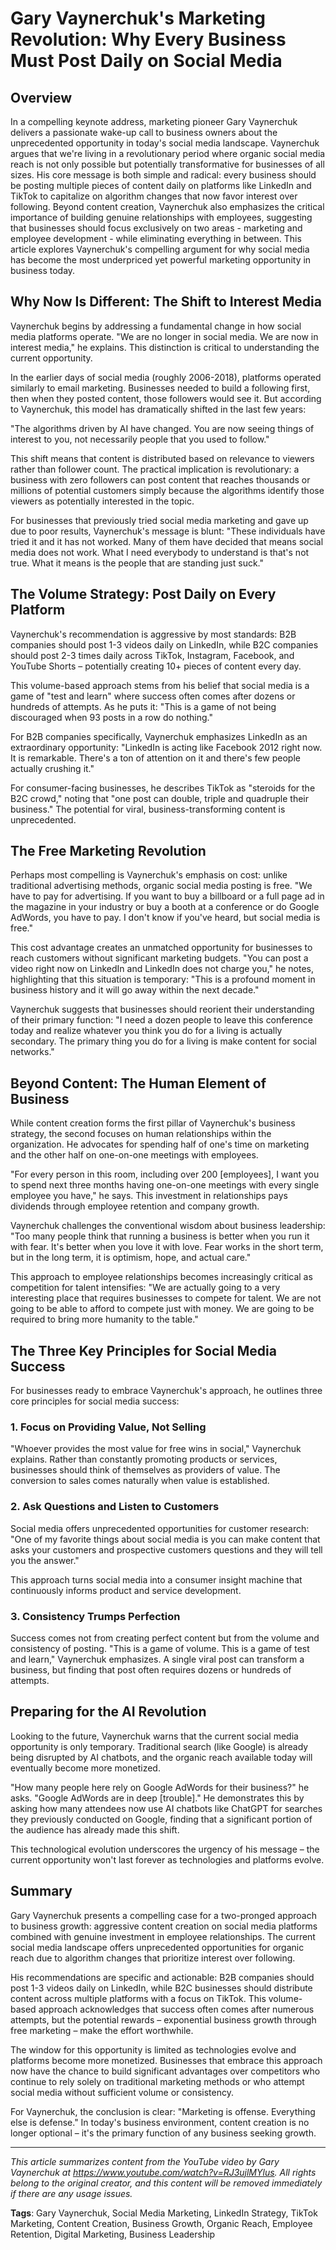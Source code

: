 # Gary Vaynerchuk's Marketing Revolution: Why Every Business Must Post Daily on Social Media

## Overview

In a compelling keynote address, marketing pioneer Gary Vaynerchuk delivers a passionate wake-up call to business owners about the unprecedented opportunity in today's social media landscape. Vaynerchuk argues that we're living in a revolutionary period where organic social media reach is not only possible but potentially transformative for businesses of all sizes. His core message is both simple and radical: every business should be posting multiple pieces of content daily on platforms like LinkedIn and TikTok to capitalize on algorithm changes that now favor interest over following. Beyond content creation, Vaynerchuk also emphasizes the critical importance of building genuine relationships with employees, suggesting that businesses should focus exclusively on two areas - marketing and employee development - while eliminating everything in between. This article explores Vaynerchuk's compelling argument for why social media has become the most underpriced yet powerful marketing opportunity in business today.

## Why Now Is Different: The Shift to Interest Media

Vaynerchuk begins by addressing a fundamental change in how social media platforms operate. "We are no longer in social media. We are now in interest media," he explains. This distinction is critical to understanding the current opportunity.

In the earlier days of social media (roughly 2006-2018), platforms operated similarly to email marketing. Businesses needed to build a following first, then when they posted content, those followers would see it. But according to Vaynerchuk, this model has dramatically shifted in the last few years:

"The algorithms driven by AI have changed. You are now seeing things of interest to you, not necessarily people that you used to follow."

This shift means that content is distributed based on relevance to viewers rather than follower count. The practical implication is revolutionary: a business with zero followers can post content that reaches thousands or millions of potential customers simply because the algorithms identify those viewers as potentially interested in the topic.

For businesses that previously tried social media marketing and gave up due to poor results, Vaynerchuk's message is blunt: "These individuals have tried it and it has not worked. Many of them have decided that means social media does not work. What I need everybody to understand is that's not true. What it means is the people that are standing just suck."

## The Volume Strategy: Post Daily on Every Platform

Vaynerchuk's recommendation is aggressive by most standards: B2B companies should post 1-3 videos daily on LinkedIn, while B2C companies should post 2-3 times daily across TikTok, Instagram, Facebook, and YouTube Shorts – potentially creating 10+ pieces of content every day.

This volume-based approach stems from his belief that social media is a game of "test and learn" where success often comes after dozens or hundreds of attempts. As he puts it: "This is a game of not being discouraged when 93 posts in a row do nothing."

For B2B companies specifically, Vaynerchuk emphasizes LinkedIn as an extraordinary opportunity: "LinkedIn is acting like Facebook 2012 right now. It is remarkable. There's a ton of attention on it and there's few people actually crushing it."

For consumer-facing businesses, he describes TikTok as "steroids for the B2C crowd," noting that "one post can double, triple and quadruple their business." The potential for viral, business-transforming content is unprecedented.

## The Free Marketing Revolution

Perhaps most compelling is Vaynerchuk's emphasis on cost: unlike traditional advertising methods, organic social media posting is free. "We have to pay for advertising. If you want to buy a billboard or a full page ad in the magazine in your industry or buy a booth at a conference or do Google AdWords, you have to pay. I don't know if you've heard, but social media is free."

This cost advantage creates an unmatched opportunity for businesses to reach customers without significant marketing budgets. "You can post a video right now on LinkedIn and LinkedIn does not charge you," he notes, highlighting that this situation is temporary: "This is a profound moment in business history and it will go away within the next decade."

Vaynerchuk suggests that businesses should reorient their understanding of their primary function: "I need a dozen people to leave this conference today and realize whatever you think you do for a living is actually secondary. The primary thing you do for a living is make content for social networks."

## Beyond Content: The Human Element of Business

While content creation forms the first pillar of Vaynerchuk's business strategy, the second focuses on human relationships within the organization. He advocates for spending half of one's time on marketing and the other half on one-on-one meetings with employees.

"For every person in this room, including over 200 [employees], I want you to spend next three months having one-on-one meetings with every single employee you have," he says. This investment in relationships pays dividends through employee retention and company growth.

Vaynerchuk challenges the conventional wisdom about business leadership: "Too many people think that running a business is better when you run it with fear. It's better when you love it with love. Fear works in the short term, but in the long term, it is optimism, hope, and actual care."

This approach to employee relationships becomes increasingly critical as competition for talent intensifies: "We are actually going to a very interesting place that requires businesses to compete for talent. We are not going to be able to afford to compete just with money. We are going to be required to bring more humanity to the table."

## The Three Key Principles for Social Media Success

For businesses ready to embrace Vaynerchuk's approach, he outlines three core principles for social media success:

### 1. Focus on Providing Value, Not Selling

"Whoever provides the most value for free wins in social," Vaynerchuk explains. Rather than constantly promoting products or services, businesses should think of themselves as providers of value. The conversion to sales comes naturally when value is established.

### 2. Ask Questions and Listen to Customers

Social media offers unprecedented opportunities for customer research: "One of my favorite things about social media is you can make content that asks your customers and prospective customers questions and they will tell you the answer."

This approach turns social media into a consumer insight machine that continuously informs product and service development.

### 3. Consistency Trumps Perfection

Success comes not from creating perfect content but from the volume and consistency of posting. "This is a game of volume. This is a game of test and learn," Vaynerchuk emphasizes. A single viral post can transform a business, but finding that post often requires dozens or hundreds of attempts.

## Preparing for the AI Revolution

Looking to the future, Vaynerchuk warns that the current social media opportunity is only temporary. Traditional search (like Google) is already being disrupted by AI chatbots, and the organic reach available today will eventually become more monetized.

"How many people here rely on Google AdWords for their business?" he asks. "Google AdWords are in deep [trouble]." He demonstrates this by asking how many attendees now use AI chatbots like ChatGPT for searches they previously conducted on Google, finding that a significant portion of the audience has already made this shift.

This technological evolution underscores the urgency of his message – the current opportunity won't last forever as technologies and platforms evolve.

## Summary

Gary Vaynerchuk presents a compelling case for a two-pronged approach to business growth: aggressive content creation on social media platforms combined with genuine investment in employee relationships. The current social media landscape offers unprecedented opportunities for organic reach due to algorithm changes that prioritize interest over following.

His recommendations are specific and actionable: B2B companies should post 1-3 videos daily on LinkedIn, while B2C businesses should distribute content across multiple platforms with a focus on TikTok. This volume-based approach acknowledges that success often comes after numerous attempts, but the potential rewards – exponential business growth through free marketing – make the effort worthwhile.

The window for this opportunity is limited as technologies evolve and platforms become more monetized. Businesses that embrace this approach now have the chance to build significant advantages over competitors who continue to rely solely on traditional marketing methods or who attempt social media without sufficient volume or consistency.

For Vaynerchuk, the conclusion is clear: "Marketing is offense. Everything else is defense." In today's business environment, content creation is no longer optional – it's the primary function of any business seeking growth.

---

*This article summarizes content from the YouTube video by Gary Vaynerchuk at https://www.youtube.com/watch?v=RJ3ujlMYlus. All rights belong to the original creator, and this content will be removed immediately if there are any usage issues.*

**Tags**: Gary Vaynerchuk, Social Media Marketing, LinkedIn Strategy, TikTok Marketing, Content Creation, Business Growth, Organic Reach, Employee Retention, Digital Marketing, Business Leadership